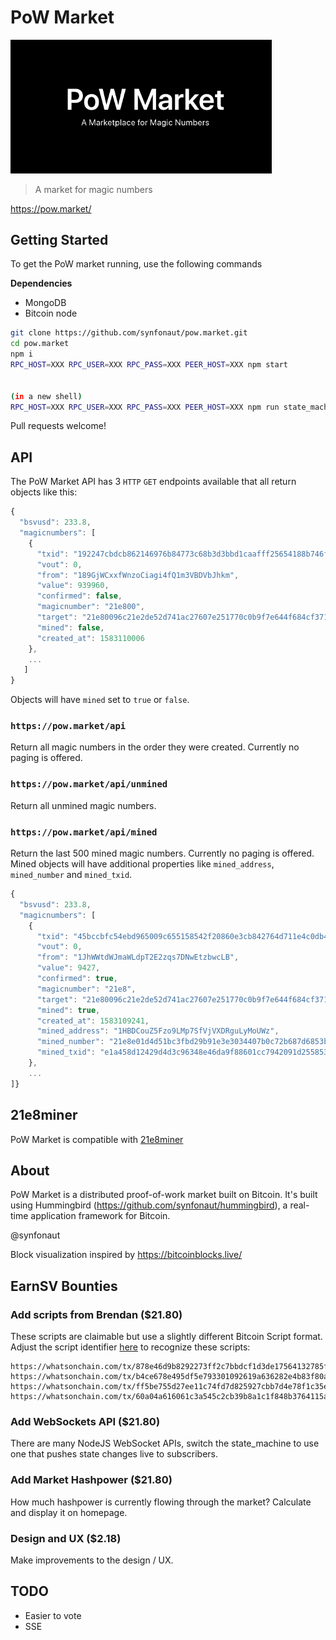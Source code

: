 # PoW Market

<img src="./public/static/images/logo.png" alt="logo" style="zoom: 67%;" />

> A market for magic numbers

https://pow.market/



## Getting Started

To get the PoW market running, use the following commands

**Dependencies**
- MongoDB
- Bitcoin node

```bash
git clone https://github.com/synfonaut/pow.market.git
cd pow.market
npm i
RPC_HOST=XXX RPC_USER=XXX RPC_PASS=XXX PEER_HOST=XXX npm start


(in a new shell)
RPC_HOST=XXX RPC_USER=XXX RPC_PASS=XXX PEER_HOST=XXX npm run state_machine
```

Pull requests welcome!



## API

The PoW Market API has 3 `HTTP` `GET` endpoints available that all return objects like this:

```javascript
{
  "bsvusd": 233.8,
  "magicnumbers": [
    {
      "txid": "192247cbdcb862146976b84773c68b3d3bbd1caafff25654188b746f9e4af9d5",
      "vout": 0,
      "from": "189GjWCxxfWnzoCiagi4fQ1m3VBDVbJhkm",
      "value": 939960,
      "confirmed": false,
      "magicnumber": "21e800",
      "target": "21e80096c21e2de52d741ac27607e251770c0b9f7e644f684cf37173e871820e",
      "mined": false,
      "created_at": 1583110006
    },
    ...
   ]
}
```

Objects will have `mined` set to `true` or `false`.



### `https://pow.market/api`

Return all magic numbers in the order they were created. Currently no paging is offered.



### `https://pow.market/api/unmined`

Return all unmined magic numbers.



### `https://pow.market/api/mined`

Return the last 500 mined magic numbers. Currently no paging is offered. Mined objects will have additional properties like `mined_address`, `mined_number` and `mined_txid`.

```js
{
  "bsvusd": 233.8,
  "magicnumbers": [
    {
      "txid": "45bccbfc54ebd965009c655158542f20860e3cb842764d711e4c0db43477cdb1",
      "vout": 0,
      "from": "1JhWWtdWJmaWLdpT2E2zqs7DNwEtzbwcLB",
      "value": 9427,
      "confirmed": true,
      "magicnumber": "21e8",
      "target": "21e80096c21e2de52d741ac27607e251770c0b9f7e644f684cf37173e871820e",
      "mined": true,
      "created_at": 1583109241,
      "mined_address": "1HBDCouZ5Fzo9LMp7SfVjVXDRguLyMoUWz",
      "mined_number": "21e8e01d4d51bc3fbd29b91e3e3034407b0c72b687d6853b13c4a49e19933238",
      "mined_txid": "e1a458d12429d4d3c96348e46da9f88601cc7942091d2558533d2738ca719a56"
    },
    ...
]}
```



## 21e8miner

PoW Market is compatible with [21e8miner](https://github.com/deanmlittle/21e8miner)



## About

PoW Market is a distributed proof-of-work market built on Bitcoin. It's built using Hummingbird (https://github.com/synfonaut/hummingbird), a real-time application framework for Bitcoin.

@synfonaut

Block visualization inspired by https://bitcoinblocks.live/

## EarnSV Bounties

### Add scripts from Brendan ($21.80)

These scripts are claimable but use a slightly different Bitcoin Script format. Adjust the script identifier [here](https://github.com/synfonaut/powmarket/blob/master/src/state_machine.js#L78) to recognize these scripts:

```
https://whatsonchain.com/tx/878e46d9b8292273ff2c7bbdcf1d3de17564132785fa3af4cadac139b62c448c
https://whatsonchain.com/tx/b4ce678e495df5e793301092619a636282e4b83f80a572b06b29b623ba10a5ab
https://whatsonchain.com/tx/ff5be755d27ee11c74fd7d825927cbb7d4e78f1c35e5a6449f68ab924025d112
https://whatsonchain.com/tx/60a04a616061c3a545c2cb39b8a1c1f848b3764115adc0149615511887ebeb7e
```



### Add WebSockets API ($21.80)

There are many NodeJS WebSocket APIs, switch the state_machine to use one that pushes state changes live to subscribers.



### Add Market Hashpower ($21.80)

How much hashpower is currently flowing through the market? Calculate and display it on homepage.



### Design and UX ($2.18)

Make improvements to the design / UX.

## TODO
- Easier to vote
- SSE
